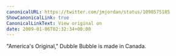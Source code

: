```yaml
---
canonicalURL: https://twitter.com/jmjordan/status/1098575185
ShowCanonicalLink: true
CanonicalLinkText: View original on
date: 2009-01-06T02:32:34+00:00
---
```

"America's Original," Dubble Bubble is made in Canada.